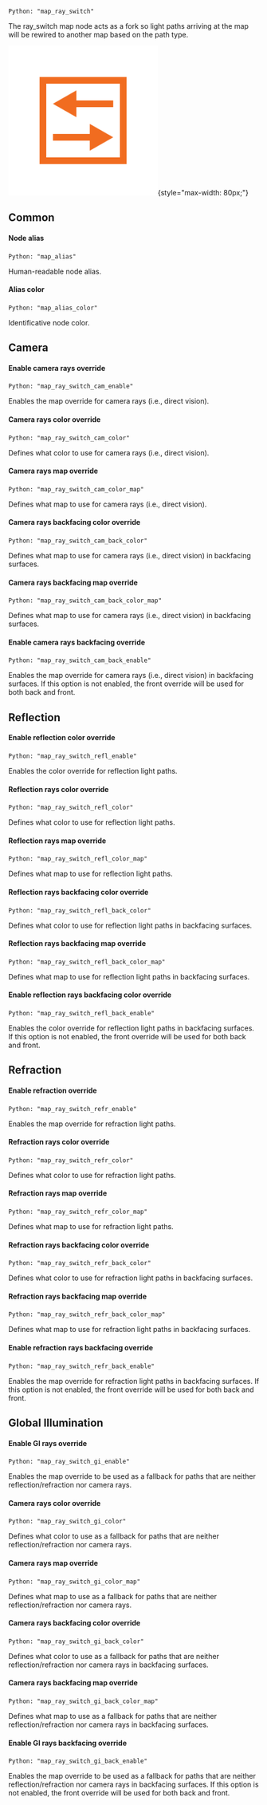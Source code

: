 `Python: "map_ray_switch"`

The ray_switch map node acts as a fork so light paths arriving at the map will be rewired to another map based on the path type.

![Icon](map_ray_switch_swatch.png "Icon"){style="max-width: 80px;"}

## Common

#### Node alias
`Python: "map_alias"`

Human-readable node alias.

#### Alias color
`Python: "map_alias_color"`

Identificative node color.

## Camera

#### Enable camera rays override
`Python: "map_ray_switch_cam_enable"`

Enables the map override for camera rays (i.e., direct vision).

#### Camera rays color override
`Python: "map_ray_switch_cam_color"`

Defines what color to use for camera rays (i.e., direct vision).

#### Camera rays map override
`Python: "map_ray_switch_cam_color_map"`

Defines what map to use for camera rays (i.e., direct vision).

#### Camera rays backfacing color override
`Python: "map_ray_switch_cam_back_color"`

Defines what map to use for camera rays (i.e., direct vision) in backfacing surfaces.

#### Camera rays backfacing map override
`Python: "map_ray_switch_cam_back_color_map"`

Defines what map to use for camera rays (i.e., direct vision) in backfacing surfaces.

#### Enable camera rays backfacing override
`Python: "map_ray_switch_cam_back_enable"`

Enables the map override for camera rays (i.e., direct vision) in backfacing surfaces. If this option is not enabled, the front override will be used for both back and front.

## Reflection

#### Enable reflection color override
`Python: "map_ray_switch_refl_enable"`

Enables the color override for reflection light paths.

#### Reflection rays color override
`Python: "map_ray_switch_refl_color"`

Defines what color to use for reflection light paths.

#### Reflection rays map override
`Python: "map_ray_switch_refl_color_map"`

Defines what map to use for reflection light paths.

#### Reflection rays backfacing color override
`Python: "map_ray_switch_refl_back_color"`

Defines what color to use for reflection light paths in backfacing surfaces.

#### Reflection rays backfacing map override
`Python: "map_ray_switch_refl_back_color_map"`

Defines what map to use for reflection light paths in backfacing surfaces.

#### Enable reflection rays backfacing color override
`Python: "map_ray_switch_refl_back_enable"`

Enables the color override for reflection light paths in backfacing surfaces. If this option is not enabled, the front override will be used for both back and front.

## Refraction

#### Enable refraction override
`Python: "map_ray_switch_refr_enable"`

Enables the map override for refraction light paths.

#### Refraction rays color override
`Python: "map_ray_switch_refr_color"`

Defines what color to use for refraction light paths.

#### Refraction rays map override
`Python: "map_ray_switch_refr_color_map"`

Defines what map to use for refraction light paths.

#### Refraction rays backfacing color override
`Python: "map_ray_switch_refr_back_color"`

Defines what color to use for refraction light paths in backfacing surfaces.

#### Refraction rays backfacing map override
`Python: "map_ray_switch_refr_back_color_map"`

Defines what map to use for refraction light paths in backfacing surfaces.

#### Enable refraction rays backfacing override
`Python: "map_ray_switch_refr_back_enable"`

Enables the map override for refraction light paths in backfacing surfaces. If this option is not enabled, the front override will be used for both back and front.

## Global Illumination

#### Enable GI rays override
`Python: "map_ray_switch_gi_enable"`

Enables the map override to be used as a fallback for paths that are neither reflection/refraction nor camera rays.

#### Camera rays color override
`Python: "map_ray_switch_gi_color"`

Defines what color to use as a fallback for paths that are neither reflection/refraction nor camera rays.

#### Camera rays map override
`Python: "map_ray_switch_gi_color_map"`

Defines what map to use as a fallback for paths that are neither reflection/refraction nor camera rays.

#### Camera rays backfacing color override
`Python: "map_ray_switch_gi_back_color"`

Defines what color to use as a fallback for paths that are neither reflection/refraction nor camera rays in backfacing surfaces.

#### Camera rays backfacing map override
`Python: "map_ray_switch_gi_back_color_map"`

Defines what map to use as a fallback for paths that are neither reflection/refraction nor camera rays in backfacing surfaces.

#### Enable GI rays backfacing override
`Python: "map_ray_switch_gi_back_enable"`

Enables the map override to be used as a fallback for paths that are neither reflection/refraction nor camera rays in backfacing surfaces. If this option is not enabled, the front override will be used for both back and front.

